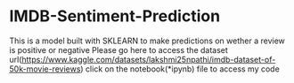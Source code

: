 # IMDB-Sentiment-Prediction
This is a model built with SKLEARN to make predictions on wether a review is positive or negative
Please go here to access the dataset url(https://www.kaggle.com/datasets/lakshmi25npathi/imdb-dataset-of-50k-movie-reviews)
click on the notebook(*ipynb) file to access my code 
